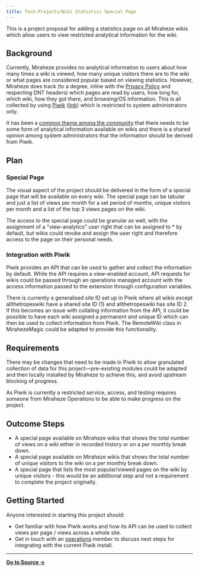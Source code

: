 ```yaml
---
title: Tech:Projects/Wiki Statistics Special Page
---
```


This is a project proposal for adding a statistics page on all Miraheze wikis which allow users to view restricted analytical information for the wiki.

## Background 

Currently, Miraheze provides no analytical information to users about how many times a wiki is viewed, how many unique visitors there are to the wiki or what pages are considered popular based on viewing statistics. However, Miraheze does track (to a degree, inline with the [Privacy Policy](https://meta.miraheze.org/wiki/Privacy_Policy) and respecting DNT headers) which pages are read by users, how long for, which wiki, how they got there, and browsing/OS information. This is all collected by using [Piwik](https://meta.miraheze.org/wiki/Tech:Piwik) ([link](https://piwik.miraheze.org)) which is restricted to system administrators only.

It has been a [common theme among the community](https://meta.miraheze.org/wiki/phorge:T680) that there needs to be some form of analytical information available on wikis and there is a shared opinion among system administrators that the information should be derived from Piwik.

## Plan 

### Special Page 

The visual aspect of the project should be delivered in the form of a special page that will be available on every wiki. The special page can be tabular and just a list of views per month for a set period of months, unique visitors per month and a list of the top 3 views pages on the wiki.

The access to the special page could be granular as well, with the assignment of a "view-analytics" user right that can be assigned to * by default, but wikis could revoke and assign the user right and therefore access to the page on their personal needs.

### Integration with Piwik 

Piwik provides an API that can be used to gather and collect the information by default. While the API requires a view-enabled account, API requests for wikis could be passed through an operations managed account with the access information passed to the extension through configuration variables.

There is currently a generalised site ID set up in Piwik where all wikis except allthetropeswiki have a shared site ID (1) and allthetropeswiki has site ID 2. If this becomes an issue with collating information from the API, it could be possible to have each wiki assigned a permanent and unique ID which can then be used to collect information from Piwik. The RemoteWiki class in MirahezeMagic could be adapted to provide this functionality.

## Requirements 

There may be changes that need to be made in Piwik to allow granulated collection of data for this project—pre-existing modules could be adapted and then locally installed by Miraheze to achieve this, and avoid upstream blocking of progress.

As Piwik is currently a restricted service, access, and testing requires someone from Miraheze Operations to be able to make progress on the project.

## Outcome Steps 

* A special page available on Miraheze wikis that shows the total number of views on a wiki either in recorded history or on a per monthly break down.
* A special page available on Miraheze wikis that shows the total number of unique visitors to the wiki on a per monthly break down.
* A special page that lists the most popular/viewed pages on the wiki by unique visitors - this would be an additional step and not a requirement to complete the project originally.

## Getting Started 

Anyone interested in starting this project should:
* Get familiar with how Piwik works and how its API can be used to collect views per page / views across a whole site.
* Get in touch with an [operations](/tech-docs/techorganization#infrastructure-specialist) member to discuss next steps for integrating with the current Piwik install.



----
**[Go to Source &rarr;](https://meta.miraheze.org/wiki/Tech:Projects/Wiki_Statistics_Special_Page)**